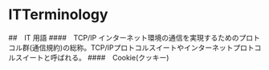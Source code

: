 # ITTerminology
##　IT 用語
####　TCP/IP インターネット環境の通信を実現するためのプロトコル群(通信規約)の総称。TCP/IPプロトコルスイートやインターネットプロトコルスイートと呼ばれる。
####　Cookie(クッキー)	
